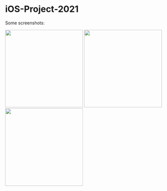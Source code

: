 # iOS-Project-2021
Some screenshots:

<img src="https://user-images.githubusercontent.com/83772339/155325839-e5ac7afa-ca86-462c-acd7-815d4a6108e3.png" width="250">   <img src="https://user-images.githubusercontent.com/83772339/155325826-c8c69c4c-cf5c-4000-8ee0-cdc5807b0c8f.png" width="250">   <img src="https://user-images.githubusercontent.com/83772339/155325916-e776849b-29f8-45cd-b0ec-d574d9dd2d36.png" width="250">

